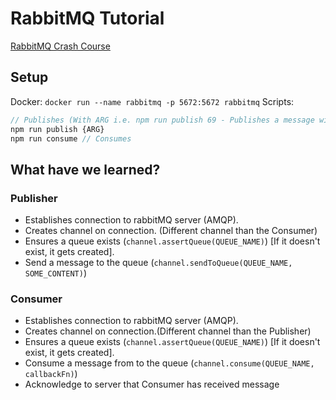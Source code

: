 # RabbitMQ Tutorial

[RabbitMQ Crash Course](https://www.youtube.com/watch?v=Cie5v59mrTg)


## Setup

Docker: `docker run --name rabbitmq -p 5672:5672 rabbitmq`
Scripts:

``` javascript
// Publishes (With ARG i.e. npm run publish 69 - Publishes a message with { number: 69 } to queue.)
npm run publish {ARG} 
npm run consume // Consumes
```


## What have we learned?

### Publisher
- Establishes connection to rabbitMQ server (AMQP).
- Creates channel on connection. (Different channel than the Consumer)
- Ensures a queue exists (`channel.assertQueue(QUEUE_NAME)`) [If it doesn't exist, it gets created].
- Send a message to the queue (`channel.sendToQueue(QUEUE_NAME, SOME_CONTENT)`)

### Consumer
- Establishes connection to rabbitMQ server (AMQP).
- Creates channel on connection.(Different channel than the Publisher)
- Ensures a queue exists (`channel.assertQueue(QUEUE_NAME)`) [If it doesn't exist, it gets created].
- Consume a message from to the queue (`channel.consume(QUEUE_NAME, callbackFn)`)
- Acknowledge to server that Consumer has received message
